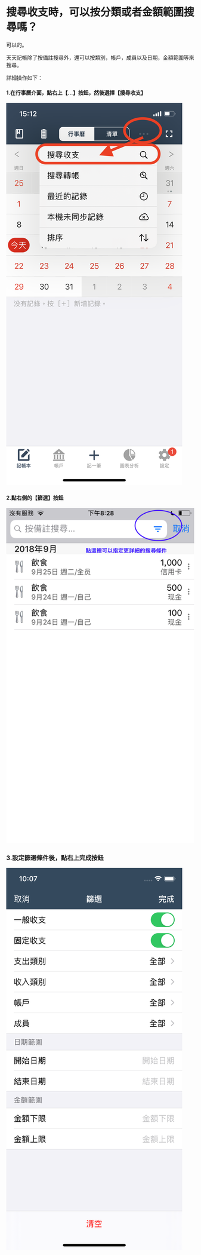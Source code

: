 # 搜尋收支時，可以按分類或者金額範圍搜尋嗎？

可以的。

天天記帳除了按備註搜尋外，還可以按類別，帳戶，成員以及日期，金額範圍等來搜尋。

詳細操作如下：

#### 1.在行事曆介面，點右上【...】按鈕，然後選擇【搜尋收支】

![list](.gitbook/assets/tw-search-0.PNG)

#### 2.點右側的【篩選】按鈕

![list](.gitbook/assets/tw-search1.png)

### 3.設定篩選條件後，點右上完成按鈕

![list](.gitbook/assets/tw-search2.png)
